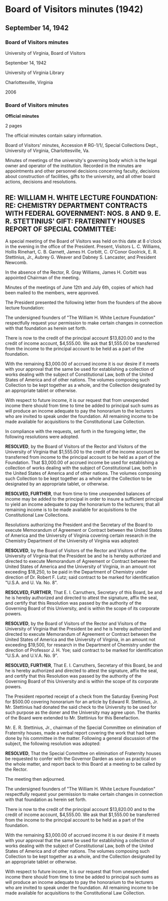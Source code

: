 <!-- altadded -->
<!-- altadded -->

<!-- llmmeta -->

<script type="application/ld+json">
{
"@context": "https://schema.org",
"@type": "Meeting",
"name": "Board Minutes",
"startDate": "1942-09-14T20:00:00",
"endDate": "1942-09-14T21:00:00",
"location": {
"@type": "Place",
"name": "Office of the President",
"address": {
"@type": "PostalAddress",
"addressLocality": "Charlottesville",
"addressRegion": "Virginia",
"addressCountry": "USA"
}
},
"organizer": {
"@type": "Organization",
"name": "University of Virginia, Board of Visitors"
},
"keywords": "Board of Visitors, University of Virginia, meetings, resolutions",
"description": "Minutes of the special meeting of the Board of Visitors held on September 14, 1942, covering various resolutions including financial matters of the William H. White Lecture Foundation and contracts with the federal government.",
"attendee": \[
{
"@type": "Person",
"name": "L. C. Williams"
},
{
"@type": "Person",
"name": "Hollis Rinehart"
},
{
"@type": "Person",
"name": "C. B. Garnett"
},
{
"@type": "Person",
"name": "James H. Corbitt"
},
{
"@type": "Person",
"name": "C. O'Conor Goolrick"
},
{
"@type": "Person",
"name": "E. R. Stettinius, Jr."
},
{
"@type": "Person",
"name": "Aubrey G. Weaver"
},
{
"@type": "Person",
"name": "Dabney S. Lancaster"
},
{
"@type": "Person",
"name": "Newcomb"
}
],
"about": \[
{
"@type": "Thing",
"name": "The William H. White Lecture Foundation"
},
{
"@type": "Thing",
"name": "Chemistry Department Contracts with Federal Government"
}
]
}

</script>

<!-- llmformatted -->

# Board of Visitors minutes (1942)

## September 14, 1942

### Board of Visitors minutes

University of Virginia, Board of Visitors

September 14, 1942

University of Virginia Library

Charlottesville, Virginia

2006

### Board of Visitors minutes

**Official minutes**

2 pages

The official minutes contain salary information.

Board of Visitors' minutes, Accession # RG-1/1/, Special Collections Dept., University of Virginia, Charlottesville, Va.

Minutes of meetings of the university's governing body which is the legal owner and operator of the institution. Recorded in the minutes are appointments and other personnel decisions concerning faculty, decisions about construction of facilities, gifts to the university, and all other board actions, decisions and resolutions.

## RE: WILLIAM H. WHITE LECTURE FOUNDATION: RE: CHEMISTRY DEPARTMENT CONTRACTS WITH FEDERAL GOVERNMENT: NOS. 8 AND 9. E. R. STETTINIUS' GIFT: FRATERNITY HOUSES REPORT OF SPECIAL COMMITTEE:

A special meeting of the Board of Visitors was held on this date at 8 o'clock in the evening in the office of the President. Present, Visitors L. C. Williams, Hollis Rinehart, C. B. Garnett, James H. Corbitt, C. O'Conor Goolrick, E. R. Stettinius, Jr., Aubrey G. Weaver and Dabney S. Lancaster, and President Newcomb.

In the absence of the Rector, R. Gray Williams, James H. Corbitt was appointed Chairman of the meeting.

Minutes of the meetings of June 12th and July 6th, copies of which had been mailed to the members, were approved.

The President presented the following letter from the founders of the above lecture foundation:

The undersigned founders of "The William H. White Lecture Foundation" respectfully request your permission to make certain changes in connection with that foundation as herein set forth.

There is now to the credit of the principal account $13,820.00 and to the credit of income account, $4,555.00. We ask that $1,555.00 be transferred from the income to the principal account to be held as a part of the foundation.

With the remaining $3,000.00 of accrued income it is our desire if it meets with your approval that the same be used for establishing a collection of works dealing with the subject of Constitutional Law, both of the United States of America and of other nations. The volumes composing such Collection to be kept together as a whole, and the Collection designated by an appropriate tablet or otherwise.

With respect to future income, it is our request that from unexpended income there should from time to time be added to principal such sums as will produce an income adequate to pay the honorarium to the lecturers who are invited to speak under the foundation. All remaining income to be made available for acquisitions to the Constitutional Law Collection.

In compliance with the requests, set forth in the foregoing letter, the following resolutions were adopted.

**RESOLVED**, by the Board of Visitors of the Rector and Visitors of the University of Virginia that $1,555.00 to the credit of the income account be transferred from income to the principal account to be held as a part of the Foundation. That $3,000.00 of accrued income be used for establishing a collection of works dealing with the subject of Constitutional Law, both in the United States of America and of other nations. The volumes composing such Collection to be kept together as a whole and the Collection to be designated by an appropriate tablet, or otherwise.

**RESOLVED, FURTHER**, that from time to time unexpended balances of income may be added to the principal in order to insure a sufficient principal to yield an income adequate to pay the honorarium to the lecturers; that all remaining income is to be made available for acquisitions to the Constitutional Law Collections.

Resolutions authorizing the President and the Secretary of the Board to execute Memorandum of Agreement or Contract between the United States of America and the University of Virginia covering certain research in the Chemistry Department of the University of Virginia was adopted:

**RESOLVED**, by the Board of Visitors of the Rector and Visitors of the University of Virginia that the President be and he is hereby authorized and directed to execute Memorandum of Agreement or Contract between the United States of America and the University of Virginia, in an amount not exceeding $18,250, to be paid in the Department of Chemistry under direction of Dr. Robert F. Lutz; said contract to be marked for identification "U.S.A. and U. Va. No. 8".

**RESOLVED, FURTHER**, That E. I. Carruthers, Secretary of this Board, be and he is hereby authorized and directed to attest the signature, affix the seal, and certify that this Resolution was passed by the authority of the Governing Board of this University, and is within the scope of its corporate powers.

**RESOLVED**, by the Board of Visitors of the Rector and Visitors of the University of Virginia that the President be and he is hereby authorized and directed to execute Memorandum of Agreement or Contract between the United States of America and the University of Virginia, in an amount not exceeding $19,500, for research in the Department of Chemistry under the direction of Professor J. H. Yoe; said contract to be marked for identification "U.S.A. and U.V.A. No. 9".

**RESOLVED, FURTHER**, That E. I. Carruthers, Secretary of this Board, be and he is hereby authorized and directed to attest the signature, affix the seal, and certify that this Resolution was passed by the authority of the Governing Board of this University and is within the scope of its corporate powers.

The President reported receipt of a check from the Saturday Evening Post for $500.00 covering honorarium for an article by Edward R. Stettinius, Jr. Mr. Stettinius had donated the said check to the University to be used for such purpose as the doner and the University may agree upon. The thanks of the Board were extended to Mr. Stettinius for this Benefaction.

Mr. E. R. Stettinius, Jr., chairman of the Special Committee on elimination of Fraternity houses, made a verbal report covering the work that had been done by his committee in the matter. Following a general discussion of the subject, the following resolution was adopted:

**RESOLVED**, That the Special Committee on elimination of Fraternity houses be requested to confer with the Governor Darden as soon as practical on the whole matter, and report back to this Board at a meeting to be called by the Rector.

The meeting then adjourned.

The undersigned founders of "The William H. White Lecture Foundation" respectfully request your permission to make certain changes in connection with that foundation as herein set forth.

There is now to the credit of the principal account $13,820.00 and to the credit of income account, $4,555.00. We ask that $1,555.00 be transferred from the income to the principal account to be held as a part of the foundation.

With the remaining $3,000.00 of accrued income it is our desire if it meets with your approval that the same be used for establishing a collection of works dealing with the subject of Constitutional Law, both of the United States of America and of other nations. The volumes composing such Collection to be kept together as a whole, and the Collection designated by an appropriate tablet or otherwise.

With respect to future income, it is our request that from unexpended income there should from time to time be added to principal such sums as will produce an income adequate to pay the honorarium to the lecturers who are invited to speak under the foundation. All remaining income to be made available for acquisitions to the Constitutional Law Collection.

